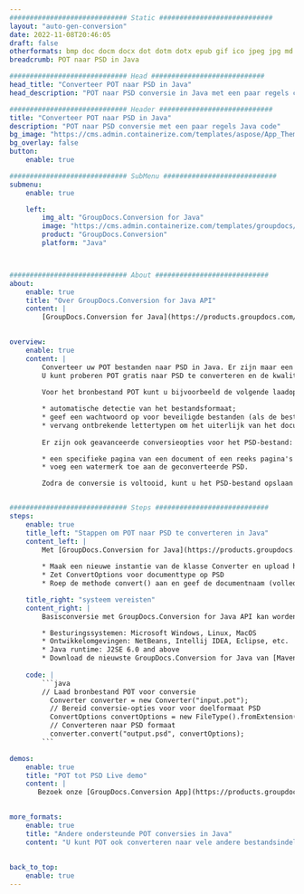 ```yaml
---
############################# Static ############################
layout: "auto-gen-conversion"
date: 2022-11-08T20:46:05
draft: false
otherformats: bmp doc docm docx dot dotm dotx epub gif ico jpeg jpg md odt ott pdf png psd rtf tex tif tiff txt xps
breadcrumb: POT naar PSD in Java

############################# Head ############################
head_title: "Converteer POT naar PSD in Java"
head_description: "POT naar PSD conversie in Java met een paar regels code. Converteer meer dan 160 bestandsindelingen met de GroupDocs-documentconversie-API voor Java"

############################# Header ############################
title: "Converteer POT naar PSD in Java"
description: "POT naar PSD conversie met een paar regels Java code"
bg_image: "https://cms.admin.containerize.com/templates/aspose/App_Themes/V3/images/bg/header1.png"
bg_overlay: false
button:
    enable: true

############################# SubMenu ############################
submenu:
    enable: true

    left:
        img_alt: "GroupDocs.Conversion for Java"
        image: "https://cms.admin.containerize.com/templates/groupdocs/images/product-logos/90x90-noborder/groupdocs-conversion-java.png"
        product: "GroupDocs.Conversion"
        platform: "Java"



############################# About ############################
about:
    enable: true
    title: "Over GroupDocs.Conversion for Java API"
    content: |
        [GroupDocs.Conversion for Java](https://products.groupdocs.com/conversion/java/) is een geavanceerde conversie-API voor bestandsindelingen voor het converteren tussen populaire afbeeldings- en documentindelingen zoals Microsoft Office, OpenDocument, PDF, HTML, e-mail, CAD. en nog veel meer met slechts een paar regels code. De native API detecteert automatisch de formaten van de originele documenten en biedt veel opties voor het aanpassen van de geconverteerde documenten. Naast de functie om informatie uit een document te extraheren, ondersteunt het standaard ook het cachen van de conversieresultaten naar de lokale schijf. Elk type cacheopslag kan echter worden ondersteund door de juiste interfaces te implementeren - Amazon S3, Dropbox, Google Drive, Windows Azure, Reddis of andere.
    

overview:
    enable: true
    content: |
        Converteer uw POT bestanden naar PSD in Java. Er zijn maar een paar regels Java code nodig op elk platform naar keuze, zoals Windows, Linux, macOS.
        U kunt proberen POT gratis naar PSD te converteren en de kwaliteit van de conversieresultaten te evalueren. Naast eenvoudige scripts voor bestandsconversie, kunt u meer geavanceerde opties proberen voor het laden van het POT-bronbestand en het opslaan van de PSD-uitvoer. 
        
        Voor het bronbestand POT kunt u bijvoorbeeld de volgende laadopties gebruiken:

        * automatische detectie van het bestandsformaat;
        * geef een wachtwoord op voor beveiligde bestanden (als de bestandsindeling dit ondersteunt);
        * vervang ontbrekende lettertypen om het uiterlijk van het document te behouden.
        
        Er zijn ook geavanceerde conversieopties voor het PSD-bestand:

        * een specifieke pagina van een document of een reeks pagina's converteren;
        * voeg een watermerk toe aan de geconverteerde PSD.

        Zodra de conversie is voltooid, kunt u het PSD-bestand opslaan in uw lokale bestandspad of in opslag van derden, zoals FTP, Amazon S3, Google Drive, Dropbox enz. Let op - om POT te converteren tot PSD, hoeft u geen extra software te installeren, zoals MS Office, Open Office, Adobe Acrobat Reader etc.


############################# Steps ############################
steps:
    enable: true
    title_left: "Stappen om POT naar PSD te converteren in Java"
    content_left: |
        Met [GroupDocs.Conversion for Java](https://products.groupdocs.com/conversion/java/) kunnen ontwikkelaars het POT-bestand eenvoudig converteren naar PSD met een paar regels code.
        
        * Maak een nieuwe instantie van de klasse Converter en upload het bestand POT met het volledige pad
        * Zet ConvertOptions voor documenttype op PSD
        * Roep de methode convert() aan en geef de documentnaam (volledig pad) en formaat (PSD) door als parameter

    title_right: "systeem vereisten"
    content_right: |
        Basisconversie met GroupDocs.Conversion for Java API kan worden gedaan met slechts een paar regels code. Onze API's worden ondersteund op alle belangrijke platforms en besturingssystemen. Voordat u de onderstaande code uitvoert, moet u ervoor zorgen dat de volgende vereisten op uw systeem zijn geïnstalleerd.

        * Besturingssystemen: Microsoft Windows, Linux, MacOS
        * Ontwikkelomgevingen: NetBeans, Intellij IDEA, Eclipse, etc.
        * Java runtime: J2SE 6.0 and above
        * Download de nieuwste GroupDocs.Conversion for Java van [Maven](https://repository.groupdocs.com/webapp/#/artifacts/browse/tree/General/repo/com/groupdocs/groupdocs-conversion)
         
    code: |
        ```java    
        // Laad bronbestand POT voor conversie
          Converter converter = new Converter("input.pot");
          // Bereid conversie-opties voor voor doelformaat PSD
          ConvertOptions convertOptions = new FileType().fromExtension("psd").getConvertOptions();
          // Converteren naar PSD formaat
          converter.convert("output.psd", convertOptions);
        ```

demos:
    enable: true
    title: "POT tot PSD Live demo"
    content: |
       Bezoek onze [GroupDocs.Conversion App](https://products.groupdocs.app/conversion/family) website en probeer POT naar PSD conversie nu. De gratis demo heeft de volgende voordelen:
          

more_formats:
    enable: true
    title: "Andere ondersteunde POT conversies in Java"
    content: "U kunt POT ook converteren naar vele andere bestandsindelingen. Zie de lijst hieronder."
       
       
back_to_top:
    enable: true
---
```

